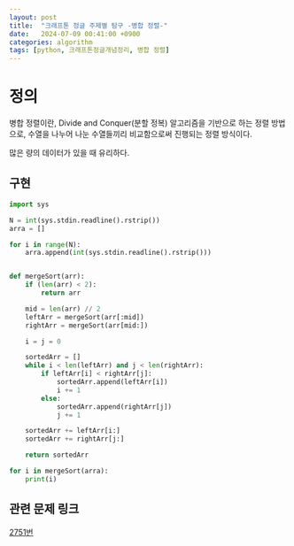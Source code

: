 ```yaml
---
layout: post
title:  "크래프톤 정글 주제별 탐구 -병합 정렬-"
date:   2024-07-09 00:41:00 +0900
categories: algorithm
tags: [python, 크래프톤정글개념정리, 병합 정렬]
---
```


# 정의
병합 정렬이란, Divide and Conquer(분할 정복) 알고리즘을 기반으로 하는 정렬 방법으로, 수열을 나누어 나눈 수열들끼리 비교함으로써 진행되는 정렬 방식이다.

많은 량의 데이터가 있을 때 유리하다.



## 구현
```python
import sys

N = int(sys.stdin.readline().rstrip())
arra = []

for i in range(N):
    arra.append(int(sys.stdin.readline().rstrip()))


def mergeSort(arr):
    if (len(arr) < 2):
        return arr

    mid = len(arr) // 2
    leftArr = mergeSort(arr[:mid])
    rightArr = mergeSort(arr[mid:])

    i = j = 0

    sortedArr = []
    while i < len(leftArr) and j < len(rightArr):
        if leftArr[i] < rightArr[j]:
            sortedArr.append(leftArr[i])
            i += 1
        else:
            sortedArr.append(rightArr[j])
            j += 1

    sortedArr += leftArr[i:]
    sortedArr += rightArr[j:]

    return sortedArr

for i in mergeSort(arra):
    print(i)
```



## 관련 문제 링크
[2751번](https://www.acmicpc.net/problem/2751)
